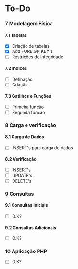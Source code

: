 # To-Do

### 7 Modelagem Física
#### 7.1 Tabelas
- [x] Criação de tabelas
- [x] Add FOREIGN KEY's
- [ ] Restrições de integridade

#### 7.2 Índices
- [ ] Definação
- [ ] Criação

#### 7.3 Gatilhos e Funções
- [ ] Primeira função
- [ ] Segunda função

### 8 Carga e verificação
#### 8.1 Carga de Dados
- [ ] INSERT's para carga de dados

#### 8.2 Verificação
- [ ] INSERT's
- [ ] UPDATE's
- [ ] DELETE's

### 9 Consultas
#### 9.1 Consultas Iniciais
- [ ] O.K?

#### 9.2 Consultas Adicionais
- [ ] O.K?

### 10 Aplicação PHP
- [ ] O.K?
